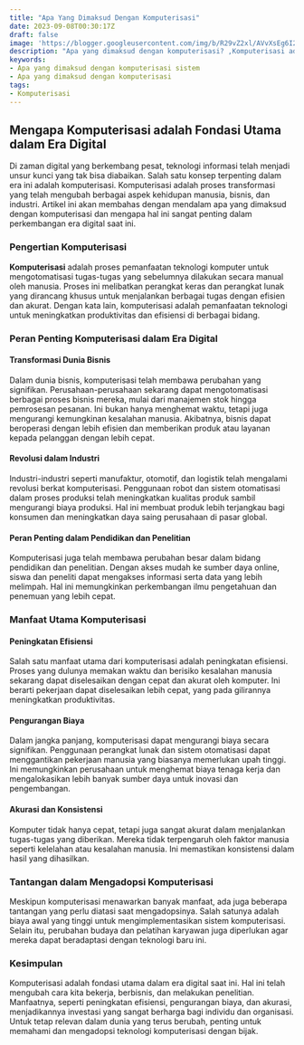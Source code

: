 ```yaml
---
title: "Apa Yang Dimaksud Dengan Komputerisasi"
date: 2023-09-08T00:30:17Z
draft: false
image: 'https://blogger.googleusercontent.com/img/b/R29vZ2xl/AVvXsEg6I2Lw9lJElru6rpCfRHD5j-CTY2Lxu1bTx7LUqnhuhyBTz2EyKTiKYV_IfTWtYbGoeW7etv9Whwyii1WLLUs9FWxzLGol74Z-e28LVywBFoXfT9M9eYg4RXQVsoj60Hso8ggv3ElDH0ju25PKos_aX26gtUsFJvHyLkjW8Ja5qc4fST4X8Qou0Grxt1w/s480/computerization.webp'
description: "Apa yang dimaksud dengan komputerisasi? ,Komputerisasi adalah proses pemanfaatan teknologi komputer untuk mengotomatisasi tugas-tugas yang sebelumnya dilakukan secara manual oleh manusia."
keywords:
- Apa yang dimaksud dengan komputerisasi sistem
- Apa yang dimaksud dengan komputerisasi
tags:
- Komputerisasi
---
```


## Mengapa Komputerisasi adalah Fondasi Utama dalam Era Digital

Di zaman digital yang berkembang pesat, teknologi informasi telah menjadi unsur kunci yang tak bisa diabaikan. Salah satu konsep terpenting dalam era ini adalah komputerisasi. Komputerisasi adalah proses transformasi yang telah mengubah berbagai aspek kehidupan manusia, bisnis, dan industri. Artikel ini akan membahas dengan mendalam apa yang dimaksud dengan komputerisasi dan mengapa hal ini sangat penting dalam perkembangan era digital saat ini.

### Pengertian Komputerisasi

**Komputerisasi** adalah proses pemanfaatan teknologi komputer untuk mengotomatisasi tugas-tugas yang sebelumnya dilakukan secara manual oleh manusia. Proses ini melibatkan perangkat keras dan perangkat lunak yang dirancang khusus untuk menjalankan berbagai tugas dengan efisien dan akurat. Dengan kata lain, komputerisasi adalah pemanfaatan teknologi untuk meningkatkan produktivitas dan efisiensi di berbagai bidang.

### Peran Penting Komputerisasi dalam Era Digital

#### Transformasi Dunia Bisnis
Dalam dunia bisnis, komputerisasi telah membawa perubahan yang signifikan. Perusahaan-perusahaan sekarang dapat mengotomatisasi berbagai proses bisnis mereka, mulai dari manajemen stok hingga pemrosesan pesanan. Ini bukan hanya menghemat waktu, tetapi juga mengurangi kemungkinan kesalahan manusia. Akibatnya, bisnis dapat beroperasi dengan lebih efisien dan memberikan produk atau layanan kepada pelanggan dengan lebih cepat.

#### Revolusi dalam Industri
Industri-industri seperti manufaktur, otomotif, dan logistik telah mengalami revolusi berkat komputerisasi. Penggunaan robot dan sistem otomatisasi dalam proses produksi telah meningkatkan kualitas produk sambil mengurangi biaya produksi. Hal ini membuat produk lebih terjangkau bagi konsumen dan meningkatkan daya saing perusahaan di pasar global.

#### Peran Penting dalam Pendidikan dan Penelitian
Komputerisasi juga telah membawa perubahan besar dalam bidang pendidikan dan penelitian. Dengan akses mudah ke sumber daya online, siswa dan peneliti dapat mengakses informasi serta data yang lebih melimpah. Hal ini memungkinkan perkembangan ilmu pengetahuan dan penemuan yang lebih cepat.

### Manfaat Utama Komputerisasi

#### Peningkatan Efisiensi
Salah satu manfaat utama dari komputerisasi adalah peningkatan efisiensi. Proses yang dulunya memakan waktu dan berisiko kesalahan manusia sekarang dapat diselesaikan dengan cepat dan akurat oleh komputer. Ini berarti pekerjaan dapat diselesaikan lebih cepat, yang pada gilirannya meningkatkan produktivitas.

#### Pengurangan Biaya
Dalam jangka panjang, komputerisasi dapat mengurangi biaya secara signifikan. Penggunaan perangkat lunak dan sistem otomatisasi dapat menggantikan pekerjaan manusia yang biasanya memerlukan upah tinggi. Ini memungkinkan perusahaan untuk menghemat biaya tenaga kerja dan mengalokasikan lebih banyak sumber daya untuk inovasi dan pengembangan.

#### Akurasi dan Konsistensi
Komputer tidak hanya cepat, tetapi juga sangat akurat dalam menjalankan tugas-tugas yang diberikan. Mereka tidak terpengaruh oleh faktor manusia seperti kelelahan atau kesalahan manusia. Ini memastikan konsistensi dalam hasil yang dihasilkan.

### Tantangan dalam Mengadopsi Komputerisasi

Meskipun komputerisasi menawarkan banyak manfaat, ada juga beberapa tantangan yang perlu diatasi saat mengadopsinya. Salah satunya adalah biaya awal yang tinggi untuk mengimplementasikan sistem komputerisasi. Selain itu, perubahan budaya dan pelatihan karyawan juga diperlukan agar mereka dapat beradaptasi dengan teknologi baru ini.

### Kesimpulan

Komputerisasi adalah fondasi utama dalam era digital saat ini. Hal ini telah mengubah cara kita bekerja, berbisnis, dan melakukan penelitian. Manfaatnya, seperti peningkatan efisiensi, pengurangan biaya, dan akurasi, menjadikannya investasi yang sangat berharga bagi individu dan organisasi. Untuk tetap relevan dalam dunia yang terus berubah, penting untuk memahami dan mengadopsi teknologi komputerisasi dengan bijak.